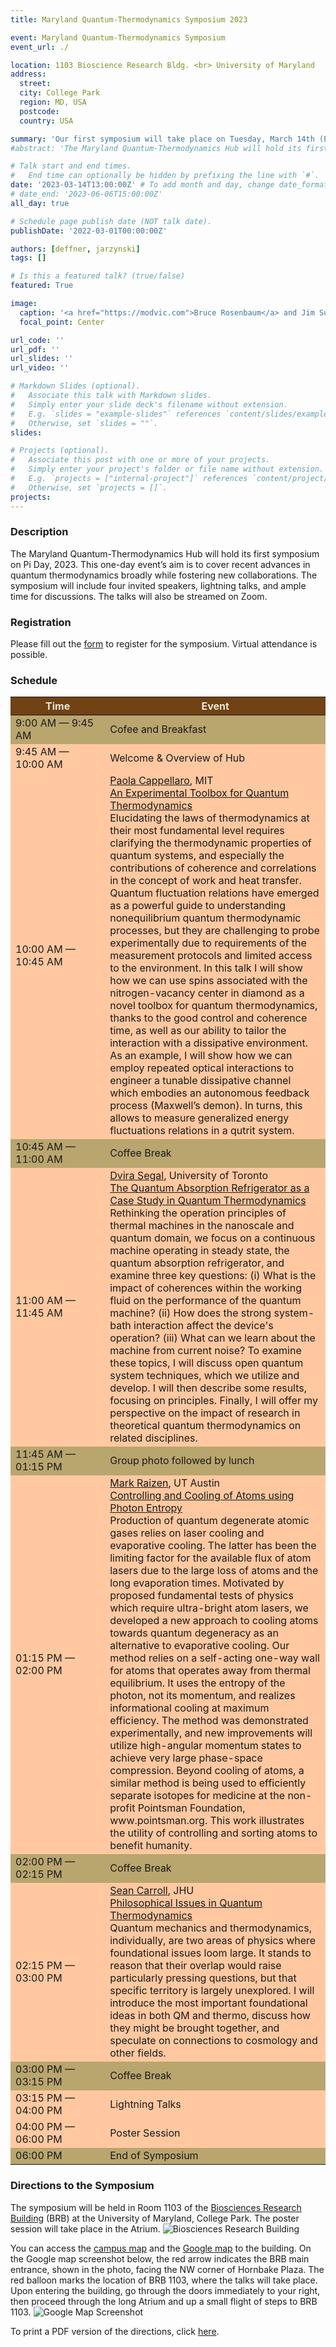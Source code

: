 ```yaml
---
title: Maryland Quantum-Thermodynamics Symposium 2023

event: Maryland Quantum-Thermodynamics Symposium
event_url: ./

location: 1103 Bioscience Research Bldg. <br> University of Maryland
address:
  street:
  city: College Park
  region: MD, USA
  postcode: 
  country: USA

summary: 'Our first symposium will take place on Tuesday, March 14th (Pi Day!), 2023!'
#abstract: 'The Maryland Quantum-Thermodynamics Hub will hold its first symposium on Pi Day, 2023. This one-day event’s aim is to cover recent advances in quantum thermodynamics broadly while fostering new collaborations. The symposium will include four invited speakers, lightning talks, and ample time for discussions.'

# Talk start and end times.
#   End time can optionally be hidden by prefixing the line with `#`.
date: '2023-03-14T13:00:00Z' # To add month and day, change date_format in params.yaml
# date_end: '2023-06-06T15:00:00Z'
all_day: true

# Schedule page publish date (NOT talk date).
publishDate: '2022-03-01T00:00:00Z'

authors: [deffner, jarzynski]
tags: []

# Is this a featured talk? (true/false)
featured: True

image:
  caption: '<a href="https://modvic.com">Bruce Rosenbaum</a> and Jim Su'
  focal_point: Center

url_code: ''
url_pdf: ''
url_slides: ''
url_video: ''

# Markdown Slides (optional).
#   Associate this talk with Markdown slides.
#   Simply enter your slide deck's filename without extension.
#   E.g. `slides = "example-slides"` references `content/slides/example-slides.md`.
#   Otherwise, set `slides = ""`.
slides:

# Projects (optional).
#   Associate this post with one or more of your projects.
#   Simply enter your project's folder or file name without extension.
#   E.g. `projects = ["internal-project"]` references `content/project/deep-learning/index.md`.
#   Otherwise, set `projects = []`.
projects:
---
```


### Description

The Maryland Quantum-Thermodynamics Hub will hold its first symposium on Pi Day, 2023. This one-day event’s aim is to cover recent advances in quantum thermodynamics broadly while fostering new collaborations. The symposium will include four invited speakers, lightning talks, and ample time for discussions. The talks will also be streamed on Zoom.

### Registration
Please fill out the [form](https://docs.google.com/forms/d/e/1FAIpQLSeDzA_GcMM28n5Nyd2vrmMG8YR3LeXPSsl_jTgEJWm9KnYC0w/viewform) to register for the symposium. Virtual attendance is possible. 

### Schedule

<table class="table table-bordered table-responsive">
  <thead class="thead" style="background-color: #704214;">
    <tr>
      <th style="width: 30%; color: #EAE7D6;">Time</th>
      <th style="color: #EAE7D6;">Event</th>
    </tr>
  </thead>
  <tbody>
    <tr style="background-color: #b9a56e;">
      <td>9:00 AM — 9:45 AM</td>
      <td>Cofee and Breakfast</td>
    </tr>
    <tr style="background-color: #ffc8a1;">
      <td>9:45 AM — 10:00 AM</td>
      <td>Welcome & Overview of Hub</td>
    </tr>
    <tr style="background-color: #ffc8a1;">
      <td>10:00 AM — 10:45 AM</td>
      <td><a href="https://physics.mit.edu/faculty/paola-cappellaro/">Paola Cappellaro</a>, MIT
      <br> 
      <a data-toggle="collapse" href="#Cappellaro" role="button" aria-expanded="false" aria-controls="Cappellaro">An Experimental Toolbox for Quantum Thermodynamics</a>
      <div class="collapse" id="Cappellaro">
      Elucidating the laws of thermodynamics at their most fundamental level requires clarifying the thermodynamic properties of quantum systems, and especially the contributions of coherence and correlations in the concept of work and heat transfer. Quantum fluctuation relations have emerged as a powerful guide to understanding nonequilibrium quantum thermodynamic processes, but they are challenging to probe experimentally due to requirements of the measurement protocols and limited access to the environment.  In this talk I will show how we can use spins associated with the nitrogen-vacancy center in diamond as a novel toolbox for quantum thermodynamics, thanks to the good control and coherence time, as well as our ability to tailor the interaction with a dissipative environment. As an example, I will show how we can employ repeated optical interactions to engineer a tunable dissipative channel which embodies an autonomous feedback process (Maxwell’s demon). In turns, this allows to measure generalized energy fluctuations relations in a qutrit system.
      </div>
      </td>
    </tr>
    <tr style="background-color: #b9a56e;">
      <td>10:45 AM — 11:00 AM</td>
      <td>Coffee Break</td>
    </tr>
    <tr style="background-color: #ffc8a1;">
      <td>11:00 AM — 11:45 AM</td>
      <td><a href="https://sites.chem.utoronto.ca/chemistry/dsegal/">Dvira Segal</a>, University of Toronto
      <br> 
      <a data-toggle="collapse" href="#Segal" role="button" aria-expanded="false" aria-controls="Segal">The Quantum Absorption Refrigerator as a Case Study in Quantum Thermodynamics</a>
      <div class="collapse" id="Segal">
      Rethinking the operation principles of thermal machines in the nanoscale and quantum domain, we focus on a continuous machine operating in steady state, the quantum absorption refrigerator, and examine three key questions: (i) What is the impact of coherences within the working fluid on the performance of the quantum machine? (ii) How does the strong system-bath interaction affect the device's operation?  (iii) What can we learn about the machine from current noise? To examine these topics, I will discuss open quantum system techniques, which we utilize and develop. I will then describe some results, focusing on principles. Finally, I will offer my perspective on the impact of research in theoretical quantum thermodynamics on related disciplines.
      </div>
      </td>
    </tr>
    <tr style="background-color: #b9a56e;">
      <td>11:45 AM — 01:15 PM</td>
      <td>Group photo followed by lunch</td>
    </tr>
    <tr style="background-color: #ffc8a1;">
      <td>01:15 PM — 02:00 PM</td>
      <td><a href="https://raizenlab.ph.utexas.edu/">Mark Raizen</a>, UT Austin
      <br> <a data-toggle="collapse" href="#Raizen" role="button" aria-expanded="false" aria-controls="Raizen"> Controlling and Cooling of Atoms using Photon Entropy</a>
      <div class="collapse" id="Raizen">
      Production of quantum degenerate atomic gases relies on laser cooling and evaporative cooling.  The latter has been the limiting factor for the available flux of atom lasers due to the large loss of atoms and the long evaporation times.  Motivated by proposed fundamental tests of physics which require ultra-bright atom lasers, we developed a new approach to cooling atoms towards quantum degeneracy as an alternative to evaporative cooling.  Our method relies on a self-acting one-way wall for atoms that operates away from thermal equilibrium.  It uses the entropy of the photon, not its momentum, and realizes informational cooling at maximum efficiency.  The method was demonstrated experimentally, and new improvements will utilize high-angular momentum states to achieve very large phase-space compression.  Beyond cooling of atoms, a similar method is being used to efficiently separate isotopes for medicine at the non-profit Pointsman Foundation, www.pointsman.org.  This work illustrates the utility of controlling and sorting atoms to benefit humanity.
      </div>
      </td>
    </tr>
    <tr style="background-color: #b9a56e;">
      <td>02:00 PM — 02:15 PM</td>
      <td>Coffee Break</td>
    </tr>
    <tr style="background-color: #ffc8a1;">
      <td>02:15 PM — 03:00 PM</td>
      <td><a href="https://www.preposterousuniverse.com/">Sean Carroll</a>, JHU
      <br> <a data-toggle="collapse" href="#Carroll" role="button" aria-expanded="false" aria-controls="Carroll"> Philosophical Issues in Quantum Thermodynamics</a>
      <div class="collapse" id="Carroll">
      Quantum mechanics and thermodynamics, individually, are two areas of physics where foundational issues loom large. It stands to reason that their overlap would raise particularly pressing questions, but that specific territory is largely unexplored. I will introduce the most important foundational ideas in both QM and thermo, discuss how they might be brought together, and speculate on connections to cosmology and other fields.
      </div>
      </td>
    </tr>
    <tr style="background-color: #b9a56e;">
      <td>03:00 PM — 03:15 PM</td>
      <td>Coffee Break</td>
    </tr>
    <tr style="background-color: #ffc8a1;">
      <td>03:15 PM — 04:00 PM</td>
      <td>Lightning Talks</td>
    </tr>
    <tr style="background-color: #ffc8a1;">
      <td>04:00 PM — 06:00 PM</td>
      <td>Poster Session</td>
    </tr>
    <tr style="background-color: #b9a56e;">
      <td>06:00 PM </td>
      <td>End of Symposium</td>
    </tr>
  </tbody>
</table>

### Directions to the Symposium

The symposium will be held in Room 1103 of the [Biosciences Research Building](https://facilities.umd.edu/node/37298) (BRB) at the University of Maryland, College Park. The poster session will take place in the Atrium.
![Biosciences Research Building](./BRB.jpg)

You can access the [campus map](https://maps.umd.edu/map/index.html?feature=building&name=413&basemap=detailed&hideiframe=true) and the [Google map](https://www.google.com/maps/place/Biosciences+Research+Building,+College+Park,+MD+20740/@38.989032,-76.9473592,17z/data=!3m1!4b1!4m6!3m5!1s0x89b7c6983db1236d:0xa59a6c3927bc68ed!8m2!3d38.9890321!4d-76.9431374!16s%2Fg%2F12hlfgm6n) to the building. On the Google map screenshot below, the red arrow indicates the BRB main entrance, shown in the photo, facing the NW corner of Hornbake Plaza. The red balloon marks the location of BRB 1103, where the talks will take place. Upon entering the building, go through the doors immediately to your right, then proceed through the long Atrium and up a small flight of steps to BRB 1103.
![Google Map Screenshot](./map_screenshot.webp)

To print a PDF version of the directions, click [here](./directions.pdf).
